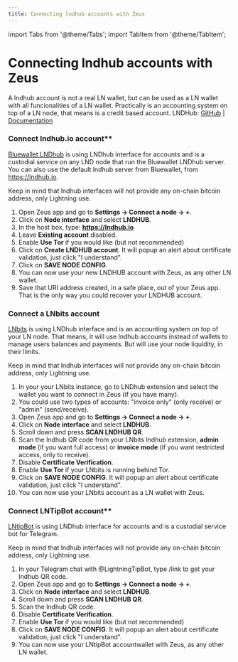 ```yaml
---
title: Connecting lndhub accounts with Zeus
---
```


import Tabs from '@theme/Tabs';
import TabItem from '@theme/TabItem';

# Connecting lndhub accounts with Zeus
A lndhub account is not a real LN wallet, but can be used as a LN wallet with all funcionalities of a LN wallet. Practically is an accounting system on top of a LN node, that means is a credit based account.
LNDHub: [GitHub](https://github.com/BlueWallet/LndHub) | [Documentation]()

### Connect lndhub.io account**

[Bluewallet LNDhub](https://bluewallet.io/lndhub/) is using LNDhub interface for accounts and is a custodial service on any LND node that run the Bluewallet LNDhub server. You can also use the default lndhub server from Bluewallet, from https://lndhub.io.

Keep in mind that lndhub interfaces will not provide any on-chain bitcoin address, only Lightning use.

1. Open Zeus app and go to **Settings -> Connect a node -> +**.
2. Click on **Node interface** and select **LNDHUB**.
3. In the host box, type: **https://lndhub.io**
4. Leave **Existing account** disabled.
5. Enable **Use Tor** if you would like (but not recommended)
6. Click on **Create LNDHUB account**. It will popup an alert about certificate validation, just click "I understand".
7. Click on **SAVE NODE CONFIG**.
8. You can now use your new LNDHUB account with Zeus, as any other LN wallet.
9. Save that URI address created, in a safe place, out of your Zeus app. That is the only way you could recover your LNDHUB account.

### Connect a LNbits account

[LNbits](https://lnbits.com) is using LNDhub interface and is an accounting system on top of your LN node. That means, it will use lndhub accounts instead of wallets to manage users balances and payments. But will use your node liquidity, in their limits.

Keep in mind that lndhub interfaces will not provide any on-chain bitcoin address, only Lightning use.

1. In your your LNbits instance, go to LNDhub extension and select the wallet you want to connect in Zeus (if you have many).
2. You could use two types of accounts: "invoice only" (only receive) or "admin" (send/receive).
3. Open Zeus app and go to **Settings -> Connect a node -> +**.
4. Click on **Node interface** and select **LNDHUB**.
5. Scroll down and press **SCAN LNDHUB QR**. 
6. Scan the lndhub QR code from your LNbits lndhub extension, **admin mode** (if you want full access) or **invoice mode** (if you want restricted access, only to receive).
7. Disable **Certificate Verification**.
8. Enable **Use Tor** if your LNbits is running behind Tor.
9. Click on **SAVE NODE CONFIG**. It will popup an alert about certificate validation, just click "I understand".
10. You can now use your LNbits account as a LN wallet with Zeus.

### Connect LNTipBot account**

[LNtipBot](https://t.me/LightningTipBot) is using LNDhub interface for accounts and is a custodial service bot for Telegram.

Keep in mind that lndhub interfaces will not provide any on-chain bitcoin address, only Lightning use.

1. In your Telegram chat with @LightningTipBot, type /link to get your lndhub QR code.
2. Open Zeus app and go to **Settings -> Connect a node -> +**.
3. Click on **Node interface** and select **LNDHUB**.
4. Scroll down and press **SCAN LNDHUB QR**.
5. Scan the lndhub QR code.
6. Disable **Certificate Verification**.
7. Enable **Use Tor** if you would like (but not recommended)
8. Click on **SAVE NODE CONFIG**. It will popup an alert about certificate validation, just click "I understand".
9. You can now use your LNtipBot accountwallet with Zeus, as any other LN wallet.